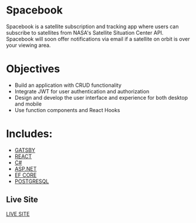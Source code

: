 # Spacebook

Spacebook is a satellite subscription and tracking app where users can subscribe to satellites from NASA's Satellite Situation Center API. Spacebook will soon offer notifications via email if a satellite on orbit is over your viewing area.

# Objectives

- Build an application with CRUD functionality
- Integrate JWT for user authentication and authorization
- Design and develop the user interface and experience for both desktop and mobile
- Use function components and React Hooks

# Includes:

- [GATSBY](https://www.gatsbyjs.org/)
- [REACT](https://reactjs.org/docs/getting-started.html)
- [C#](https://docs.microsoft.com/en-us/dotnet/csharp/)
- [ASP.NET](https://dotnet.microsoft.com/apps/aspnet)
- [EF CORE](https://docs.microsoft.com/en-us/ef/core/)
- [POSTGRESQL](https://www.postgresql.org/)

## Live Site

[LIVE SITE](https://satellite-spacebook.netlify.app/)
